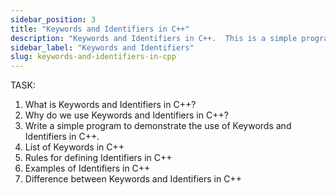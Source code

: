 ```yaml
---
sidebar_position: 3
title: "Keywords and Identifiers in C++"
description: "Keywords and Identifiers in C++.  This is a simple program to demonstrate the use of keywords and identifiers in C Plus Plus."
sidebar_label: "Keywords and Identifiers"
slug: keywords-and-identifiers-in-cpp
---
```


TASK:

1. What is Keywords and Identifiers in C++?
2. Why do we use Keywords and Identifiers in C++?
3. Write a simple program to demonstrate the use of Keywords and Identifiers in C++.
4. List of Keywords in C++
5. Rules for defining Identifiers in C++
6. Examples of Identifiers in C++
7. Difference between Keywords and Identifiers in C++